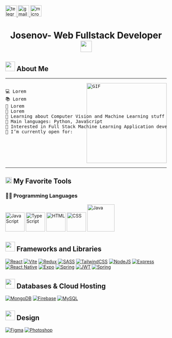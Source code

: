 <div>
  <a href="https://t.me/" target="_blank">
    <img
      height="35"
      alt="telegram logo"
      src="https://img.shields.io/static/v1?message=Telegram&logo=telegram&label=&color=FFD94D&logoColor=black&labelColor=&style=for-the-badge"
    />
  </a>
  <a href="mailto:josenovillo88@gmail.com" target="_blank">
    <img
      height="35"
      alt="gmail logo"
      src="https://img.shields.io/static/v1?message=Email&logo=gmail&label=&color=FFD94D&logoColor=black&labelColor=&style=for-the-badge"
    />
  </a>
  <a href="https://josenovillo.netlify.app/" target="_blank">
    <img
      height="35"
      alt="microsoft-outlook logo"
      src="https://img.shields.io/static/v1?message=Website&logo=microsoft-outlook&label=&color=FFD94D&logoColor=black&labelColor=&style=for-the-badge"
    />
  </a>
</div>

<h1 align="center"> Josenov- Web Fullstack Developer<img src="https://media.giphy.com/media/hvRJCLFzcasrR4ia7z/giphy.gif" width="35"></h1> 


<h2><img src="https://media.giphy.com/media/ObNTw8Uzwy6KQ/giphy.gif" width="30px"> About Me</h2>
<hr>
 
<pre>
<img align="right" alt="GIF" height="250px" src="https://img.freepik.com/premium-photo/flat-lay-top-view-workspace-office-yellow-desk-with-laptop-computer-coffee-cup-phone-background_44289-1198.jpg" />
💻 Lorem
📚 Lorem
📝 Lorem
🔭 Lorem
🌱 Learning about Computer Vision and Machine Learning stuff
🌟 Main languages: Python, JavaScript
🚩 Interested in Full Stack Machine Learning Application development
🤔 I’m currently open for: 
</pre>
<hr>

## <h2> <img src="https://cdn.pixabay.com/animation/2023/06/13/15/12/15-12-54-327_512.gif" width="20px"> My Favorite Tools </h2>

### 👨‍💻 Programming Languages

<p >
    <a href="https://github.com/Josenov"><img alt="JavaScript"  height="60px" src="https://upload.wikimedia.org/wikipedia/commons/6/6a/JavaScript-logo.png"></a>
    <a href="https://github.com/Josenov"><img alt="TypeScript"  height="60px" src="https://cdn.icon-icons.com/icons2/2415/PNG/512/typescript_original_logo_icon_146317.png"></a>
    <a href="https://github.com/Josenov"><img alt="HTML"  height="60px" src="https://cdn.iconscout.com/icon/free/png-256/free-html-5-logo-icon-download-in-svg-png-gif-file-formats--programming-langugae-language-pack-logos-icons-1175208.png?f=webp&w=256"></a>
    <a href="https://github.com/Josenov"><img alt="CSS"  height="60px" src="https://cdnlogo.com/logos/c/18/css.svg"></a>
    <a href="https://github.com/Josenov"><img alt="Java" height="85px"  src="https://brandslogos.com/wp-content/uploads/images/java-logo-1.png"></a>

### <h2> <img src="https://media2.giphy.com/media/v1.Y2lkPTc5MGI3NjExZHJodWNubW96a240aXdoa2NjcTl6cXhoNXRzdG15Nzl6Y2V0OHBhMSZlcD12MV9pbnRlcm5hbF9naWZfYnlfaWQmY3Q9cw/DMHal5qyKFTmZfOaE5/giphy.webp" width="30px"> Frameworks and Libraries </h2>

<p>
    <a href="https://github.com/Josenov"><img alt="React" src="https://img.shields.io/badge/react-%2320232a.svg?style=for-the-badge&logo=react&logoColor=%2361DAFB"></a>
    <a href="https://github.com/Josenov"><img alt="Vite" src="https://img.shields.io/badge/vite-%23646CFF.svg?style=for-the-badge&logo=vite&logoColor=white"></a>
    <a href="https://github.com/Josenov"><img alt="Redux" src="https://img.shields.io/badge/redux-%23593d88.svg?style=for-the-badge&logo=redux&logoColor=white"></a>
    <a href="https://github.com/Josenov"><img alt="SASS" src="https://img.shields.io/badge/SASS-hotpink.svg?style=for-the-badge&logo=SASS&logoColor=white"></a>
    <a href="https://github.com/Josenov"><img alt="TailwindCSS" src="https://img.shields.io/badge/tailwindcss-%2338B2AC.svg?style=for-the-badge&logo=tailwind-css&logoColor=white"></a>
    <a href="https://github.com/Josenov"><img alt="NodeJS" src="https://img.shields.io/badge/node.js-6DA55F?style=for-the-badge&logo=node.js&logoColor=white"></a>
    <a href="https://github.com/Josenov"><img alt="Express" src="https://img.shields.io/badge/express.js-%23404d59.svg?style=for-the-badge&logo=express&logoColor=%2361DAFB"></a>
    <a href="https://github.com/Josenov"><img alt="React Native" src="https://img.shields.io/badge/react_native-%2320232a.svg?style=for-the-badge&logo=react&logoColor=%2361DAFB"></a>
    <a href="https://github.com/Josenov"><img alt="Expo" src="https://img.shields.io/badge/expo-1C1E24?style=for-the-badge&logo=expo&logoColor=#D04A37"></a>
    <a href="https://github.com/Josenov"><img alt="Spring" src="https://img.shields.io/badge/spring-%236DB33F.svg?style=for-the-badge&logo=spring&logoColor=white"></a>
    <a href="https://github.com/Josenov"><img alt="JWT" src="https://img.shields.io/badge/JWT-black?style=for-the-badge&logo=JSON%20web%20tokens"></a>
    <a href="https://github.com/Josenov"><img alt="Spring" src="https://img.shields.io/badge/spring-%236DB33F.svg?style=for-the-badge&logo=spring&logoColor=white"></a>
    
    
    
</p>

### <h2> <img src="https://www.ahiva.info/Gifs-Animados/Oficina/Archivadores/Archivador-16.gif" width="30px"> Databases & Cloud Hosting </h2>

<p>
    <a href="https://github.com/Josenov"><img alt="MongoDB" src ="https://img.shields.io/badge/MongoDB-%234ea94b.svg?style=for-the-badge&logo=mongodb&logoColor=white"></a>
  <a href="https://github.com/Josenov"><img alt="Firebase" src ="https://img.shields.io/badge/firebase-%23039BE5.svg?style=for-the-badge&logo=firebase"></a>
    <a href="https://github.com/Josenov"><img alt="MySQL" src ="https://img.shields.io/badge/mysql-4479A1.svg?style=for-the-badge&logo=mysql&logoColor=white"></a>
</p>

### <h2> <img src="https://media3.giphy.com/media/v1.Y2lkPTc5MGI3NjExMXFvdDRnY3kxNnFkYTQweTR3NHR4bmd5cXJxMmZsM29jMmpwZWg3MCZlcD12MV9pbnRlcm5hbF9naWZfYnlfaWQmY3Q9cw/TMAnCac2w4Ux9DeXSp/giphy.webp" width="30px"> Design </h2>
<p>
    <a href="https://github.com/Josenov"><img alt="Figma" src ="https://img.shields.io/badge/figma-%23F24E1E.svg?style=for-the-badge&logo=figma&logoColor=white"></a>
    <a href="https://github.com/Josenov"><img alt="Photoshop" src ="https://img.shields.io/badge/adobe%20photoshop-%2331A8FF.svg?style=for-the-badge&logo=adobe%20photoshop&logoColor=white"></a>
</p>



